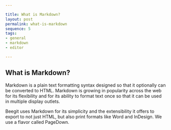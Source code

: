 ```yaml
---

title: What is Markdown?
layout: post
permalink: what-is-markdown 
sequence: 5
tags:
- general
- markdown
- editor

---
```

## What is Markdown? 
Markdown is a plain text formatting syntax designed so that it optionally can be converted to HTML. Markdown is growing in popularity across the web for its flexibility and for its ability to format text once so that it can be used in multiple display outlets. 

Beegit uses Markdown for its simplicity and the extensibility it offers to export to not just HTML, but also print formats like Word and InDesign. We use a flavor called PageDown. 
